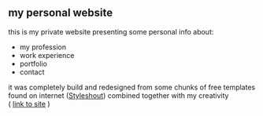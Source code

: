 ## my personal website

this is my private website presenting some personal info about:
- my profession
- work experience
- portfolio
- contact

it was completely build and redesigned from some chunks of free templates found on internet ([Styleshout](https://www.styleshout.com/)) combined together with my creativity 
\
( [link to site](https://maciejmao.github.io/myCvPrt/) )
